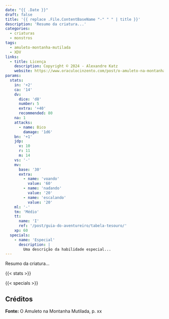 ```yaml
---
date: "{{ .Date }}"
draft: false
title: '{{ replace .File.ContentBaseName "-" " " | title }}'
description: 'Resumo da criatura...'
categories:
  - criaturas
  - monstros
tags:
  - amuleto-montanha-mutilada
  - XDV
links:
  - title: Licença
    description: Copyright © 2024 - Alexandre Katz
    website: https://www.oraculocinzento.com/post/o-amuleto-na-montanha-mutilada
params:
  stats:
    in: '+2'
    ca: '14'
    dv:
      dice: 'd8'
      number: 5
      extra: '+40'
      recommended: 80
    na: 1
    attacks:
      - name: Bico
        damage: '1d6'
    bn: '+1'
    jdp:
      v: 10
      r: 11
      m: 14
    vs: '-'
    mv:
      base: '30'
      extra:
        - name: 'voando'
          value: '60'
        - name: 'nadando'
          value: '20'
        - name: 'escalando'
          value: '20'
    ml: '-'
    tm: 'Médio'
    tt:
      name: 'I'
      ref: '/post/guia-do-aventureiro/tabela-tesouro/'
    xp: 60
  specials:
    - name: 'Especial'
      description: |
        Uma descrição da habilidade especial...
---
```


Resumo da criatura...

{{< stats >}}

{{< specials >}}

## Créditos

**Fonte:** O Amuleto na Montanha Mutilada, p. xx
